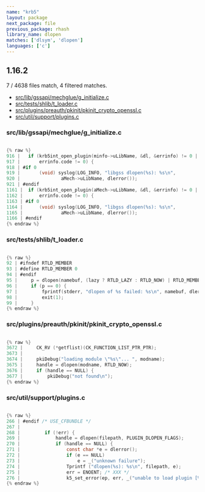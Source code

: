 ```yaml
---
name: "krb5"
layout: package
next_package: file
previous_package: rhash
library_name: dlopen
matches: ['dlsym', 'dlopen']
languages: ['c']
---
```

## 1.16.2
7 / 4638 files match, 4 filtered matches.

 - [src/lib/gssapi/mechglue/g_initialize.c](#srclibgssapimechglueg_initializec)
 - [src/tests/shlib/t_loader.c](#srctestsshlibt_loaderc)
 - [src/plugins/preauth/pkinit/pkinit_crypto_openssl.c](#srcpluginspreauthpkinitpkinit_crypto_opensslc)
 - [src/util/support/plugins.c](#srcutilsupportpluginsc)

### src/lib/gssapi/mechglue/g_initialize.c

```c

{% raw %}
916 | 	if (krb5int_open_plugin(minfo->uLibName, &dl, &errinfo) != 0 ||
917 | 	    errinfo.code != 0) {
918 | #if 0
919 | 		(void) syslog(LOG_INFO, "libgss dlopen(%s): %s\n",
920 | 				aMech->uLibName, dlerror());
921 | #endif
1161 | 	if (krb5int_open_plugin(aMech->uLibName, &dl, &errinfo) != 0 ||
1162 | 	    errinfo.code != 0) {
1163 | #if 0
1164 | 		(void) syslog(LOG_INFO, "libgss dlopen(%s): %s\n",
1165 | 				aMech->uLibName, dlerror());
1166 | #endif
{% endraw %}

```
### src/tests/shlib/t_loader.c

```c

{% raw %}
92 | #ifndef RTLD_MEMBER
93 | #define RTLD_MEMBER 0
94 | #endif
95 |     p = dlopen(namebuf, (lazy ? RTLD_LAZY : RTLD_NOW) | RTLD_MEMBER);
96 |     if (p == 0) {
97 |         fprintf(stderr, "dlopen of %s failed: %s\n", namebuf, dlerror());
98 |         exit(1);
99 |     }
{% endraw %}

```
### src/plugins/preauth/pkinit/pkinit_crypto_openssl.c

```c

{% raw %}
3672 |     CK_RV (*getflist)(CK_FUNCTION_LIST_PTR_PTR);
3673 | 
3674 |     pkiDebug("loading module \"%s\"... ", modname);
3675 |     handle = dlopen(modname, RTLD_NOW);
3676 |     if (handle == NULL) {
3677 |         pkiDebug("not found\n");
{% endraw %}

```
### src/util/support/plugins.c

```c

{% raw %}
266 | #endif /* USE_CFBUNDLE */
267 | 
268 |         if (!err) {
269 |             handle = dlopen(filepath, PLUGIN_DLOPEN_FLAGS);
270 |             if (handle == NULL) {
271 |                 const char *e = dlerror();
272 |                 if (e == NULL)
273 |                     e = _("unknown failure");
274 |                 Tprintf ("dlopen(%s): %s\n", filepath, e);
275 |                 err = ENOENT; /* XXX */
276 |                 k5_set_error(ep, err, _("unable to load plugin [%s]: %s"),
{% endraw %}

```